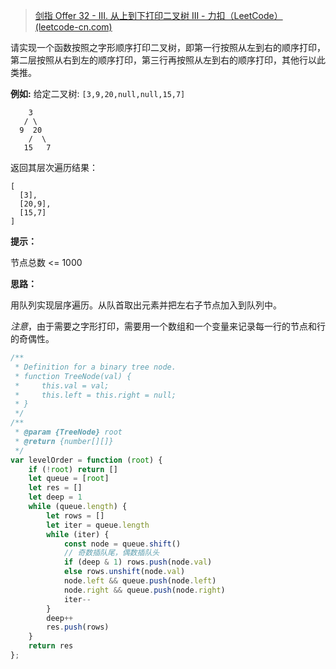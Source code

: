 > [剑指 Offer 32 - III. 从上到下打印二叉树 III - 力扣（LeetCode） (leetcode-cn.com)](https://leetcode-cn.com/problems/cong-shang-dao-xia-da-yin-er-cha-shu-iii-lcof/)

请实现一个函数按照之字形顺序打印二叉树，即第一行按照从左到右的顺序打印，第二层按照从右到左的顺序打印，第三行再按照从左到右的顺序打印，其他行以此类推。

 

**例如:**
给定二叉树: `[3,9,20,null,null,15,7]`

        3
       / \
      9  20
        /  \
       15   7

返回其层次遍历结果：

```
[
  [3],
  [20,9],
  [15,7]
]
```



**提示：**

节点总数 <= 1000



**思路：**

用队列实现层序遍历。从队首取出元素并把左右子节点加入到队列中。

*注意*，由于需要之字形打印，需要用一个数组和一个变量来记录每一行的节点和行的奇偶性。

```js
/**
 * Definition for a binary tree node.
 * function TreeNode(val) {
 *     this.val = val;
 *     this.left = this.right = null;
 * }
 */
/**
 * @param {TreeNode} root
 * @return {number[][]}
 */
var levelOrder = function (root) {
    if (!root) return []
    let queue = [root]
    let res = []
    let deep = 1
    while (queue.length) {
        let rows = []
        let iter = queue.length
        while (iter) {
            const node = queue.shift()
            // 奇数插队尾，偶数插队头
            if (deep & 1) rows.push(node.val)
            else rows.unshift(node.val)
            node.left && queue.push(node.left)
            node.right && queue.push(node.right)
            iter--
        }
        deep++
        res.push(rows)
    }
    return res
};
```

